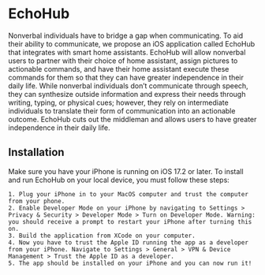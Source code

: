 # EchoHub

Nonverbal individuals have to bridge a gap when communicating. To aid their ability to communicate, we propose an iOS application called EchoHub that integrates with smart home assistants. EchoHub will allow nonverbal users to partner with their choice of home assistant, assign pictures to actionable commands, and have their home assistant execute these commands for them so that they can have greater independence in their daily life. While nonverbal individuals don’t communicate through speech, they can synthesize outside information and express their needs through writing, typing, or physical cues; however, they rely on intermediate individuals to translate their form of communication into an actionable outcome. EchoHub cuts out the middleman and allows users to have greater independence in their daily life.

## Installation

Make sure you have your iPhone is running on iOS 17.2 or later. To install and run EchoHub on your local device, you must follow these steps:

    1. Plug your iPhone in to your MacOS computer and trust the computer from your phone.
    2. Enable Developer Mode on your iPhone by navigating to Settings > Privacy & Security > Developer Mode > Turn on Developer Mode. Warning: you should receive a prompt to restart your iPhone after turning this on.
    3. Build the application from XCode on your computer.
    4. Now you have to trust the Apple ID running the app as a developer from your iPhone. Navigate to Settings > General > VPN & Device Management > Trust the Apple ID as a developer.
    5. The app should be installed on your iPhone and you can now run it!

<!-- TODO: add instructions for installing the application -->